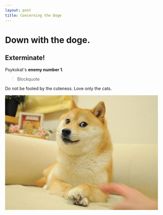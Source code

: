 ```yaml
---
layout: post
title: Concerning the Doge 
---
```


Down with the doge.
===

## Exterminate!

Psykokat's **enemy number 1**.

> Blockquote

Do not be fooled by the cuteness. Love only the cats.

![mon image](/assets/images/doge.jpeg)
